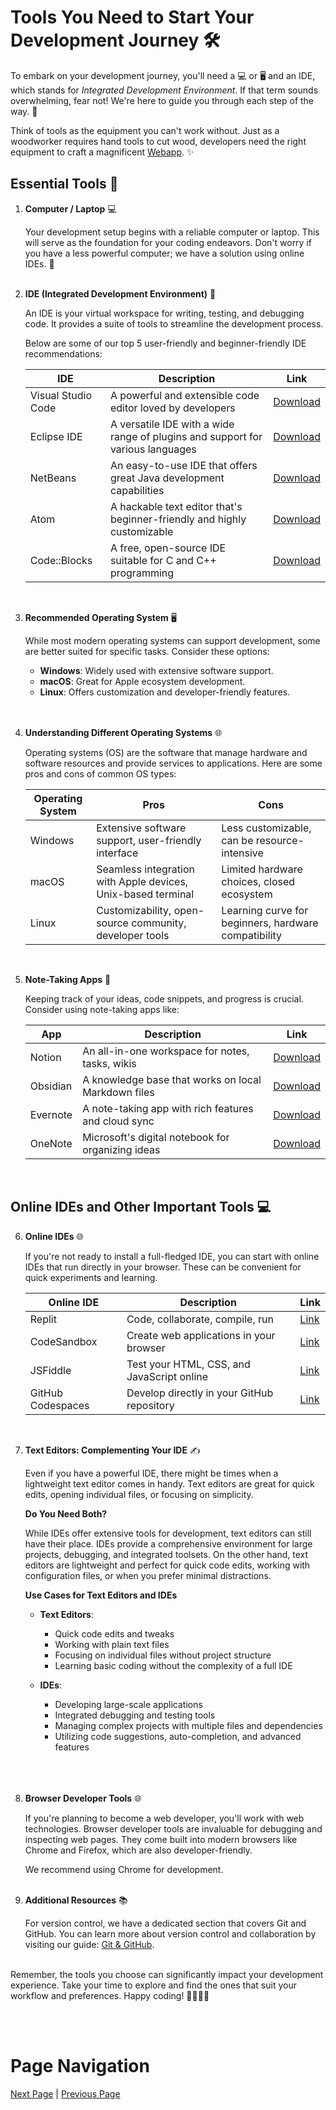 # Tools You Need to Start Your Development Journey 🛠️

To embark on your development journey, you'll need a 💻 or 🖥️ and an IDE, which stands for _Integrated Development Environment_. If that term sounds overwhelming, fear not! We're here to guide you through each step of the way. 🚀

Think of tools as the equipment you can't work without. Just as a woodworker requires hand tools to cut wood, developers need the right equipment to craft a magnificent [Webapp](https://www.techtarget.com/searchsoftwarequality/definition/Web-application-Web-app). ✨

## Essential Tools 🧰

1. **Computer / Laptop** 💻
    
    Your development setup begins with a reliable computer or laptop. This will serve as the foundation for your coding endeavors. Don't worry if you have a less powerful computer; we have a solution using online IDEs. 💪
    <br/>
    <br/>

2. **IDE (Integrated Development Environment)** 💼
    
    An IDE is your virtual workspace for writing, testing, and debugging code. It provides a suite of tools to streamline the development process.

    Below are some of our top 5 user-friendly and beginner-friendly IDE recommendations:

    | IDE                 | Description           | Link                                      |
    |---------------------|-----------------------|-------------------------------------------|
    | Visual Studio Code | A powerful and extensible code editor loved by developers | [Download](https://code.visualstudio.com/) |
    | Eclipse IDE       | A versatile IDE with a wide range of plugins and support for various languages | [Download](https://www.eclipse.org/) |
    | NetBeans           | An easy-to-use IDE that offers great Java development capabilities | [Download](https://netbeans.apache.org/) |
    | Atom              | A hackable text editor that's beginner-friendly and highly customizable | [Download](https://atom.io/) |
    | Code::Blocks     | A free, open-source IDE suitable for C and C++ programming | [Download](https://www.codeblocks.org/) |
    <br/>

3. **Recommended Operating System** 🖥️
    
    While most modern operating systems can support development, some are better suited for specific tasks. Consider these options:

    - **Windows**: Widely used with extensive software support.
    - **macOS**: Great for Apple ecosystem development.
    - **Linux**: Offers customization and developer-friendly features.
    
    <br/>
    <br/>

4. **Understanding Different Operating Systems** 🌐
    
    Operating systems (OS) are the software that manage hardware and software resources and provide services to applications. Here are some pros and cons of common OS types:
    
    | Operating System | Pros | Cons |
    |------------------|------|------|
    | Windows          | Extensive software support, user-friendly interface | Less customizable, can be resource-intensive |
    | macOS            | Seamless integration with Apple devices, Unix-based terminal | Limited hardware choices, closed ecosystem |
    | Linux            | Customizability, open-source community, developer tools | Learning curve for beginners, hardware compatibility |
    <br/>
    

5. **Note-Taking Apps** 📝
    
    Keeping track of your ideas, code snippets, and progress is crucial. Consider using note-taking apps like:
    
    | App     | Description | Link |
    |---------|-------------|------|
    | Notion  | An all-in-one workspace for notes, tasks, wikis | [Download](https://www.notion.so/) |
    | Obsidian | A knowledge base that works on local Markdown files | [Download](https://obsidian.md/) |
    | Evernote | A note-taking app with rich features and cloud sync | [Download](https://evernote.com/) |
    | OneNote  | Microsoft's digital notebook for organizing ideas | [Download](https://www.onenote.com/) |
    <br/>

## Online IDEs and Other Important Tools 💻

6. **Online IDEs** 🌐
    
    If you're not ready to install a full-fledged IDE, you can start with online IDEs that run directly in your browser. These can be convenient for quick experiments and learning.

    | Online IDE          | Description           | Link                                      |
    |---------------------|-----------------------|-------------------------------------------|
    | Replit              | Code, collaborate, compile, run           | [Link](https://replit.com/) |
    | CodeSandbox         | Create web applications in your browser | [Link](https://codesandbox.io/) |
    | JSFiddle            | Test your HTML, CSS, and JavaScript online | [Link](https://jsfiddle.net/) |
    | GitHub Codespaces   | Develop directly in your GitHub repository | [Link](https://github.com/features/codespaces) |
    <br/>

7. **Text Editors: Complementing Your IDE** ✍️
    
    Even if you have a powerful IDE, there might be times when a lightweight text editor comes in handy. Text editors are great for quick edits, opening individual files, or focusing on simplicity.

    **Do You Need Both?**
    
    While IDEs offer extensive tools for development, text editors can still have their place. IDEs provide a comprehensive environment for large projects, debugging, and integrated toolsets. On the other hand, text editors are lightweight and perfect for quick code edits, working with configuration files, or when you prefer minimal distractions.

    **Use Cases for Text Editors and IDEs**
    - **Text Editors**:
      - Quick code edits and tweaks
      - Working with plain text files
      - Focusing on individual files without project structure
      - Learning basic coding without the complexity of a full IDE

    - **IDEs**:
      - Developing large-scale applications
      - Integrated debugging and testing tools
      - Managing complex projects with multiple files and dependencies
      - Utilizing code suggestions, auto-completion, and advanced features
    <br/>
    <br/>
    <br/>

8. **Browser Developer Tools** 🌐
    
    If you're planning to become a web developer, you'll work with web technologies. Browser developer tools are invaluable for debugging and inspecting web pages. They come built into modern browsers like Chrome and Firefox, which are also developer-friendly.

    We recommend using Chrome for development.
    <br/>
    <br/>

9. **Additional Resources** 📚
    
    For version control, we have a dedicated section that covers Git and GitHub. You can learn more about version control and collaboration by visiting our guide: [Git & GitHub](./4.%20Git%20&%20Github.md).
    <br/>
    <br/>

Remember, the tools you choose can significantly impact your development experience. Take your time to explore and find the ones that suit your workflow and preferences. Happy coding! 👩‍💻👨‍💻

<br/>
<br/>

# Page Navigation

[Next Page](./3.%20Setup%20Process.md) | [Previous Page](./1.%20Mindset.md)